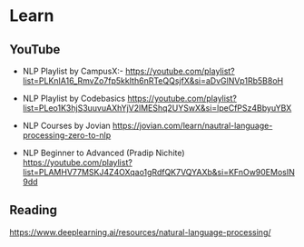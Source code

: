 # Learn
## YouTube 
- NLP Playlist by CampusX:- 
https://youtube.com/playlist?list=PLKnIA16_RmvZo7fp5kkIth6nRTeQQsjfX&si=aDvGlNVp1Rb5B8oH

- NLP Playlist by Codebasics
https://youtube.com/playlist?list=PLeo1K3hjS3uuvuAXhYjV2lMEShq2UYSwX&si=lpeCfPSz4BbyuYBX

- NLP Courses by Jovian
https://jovian.com/learn/nautral-language-processing-zero-to-nlp

- NLP Beginner to Advanced (Pradip Nichite)
https://youtube.com/playlist?list=PLAMHV77MSKJ4Z4OXqao1gRdfQK7VQYAXb&si=KFnOw90EMosIN9dd

## Reading
https://www.deeplearning.ai/resources/natural-language-processing/

